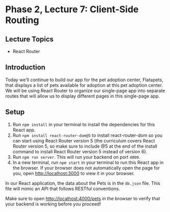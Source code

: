 # Phase 2, Lecture 7: Client-Side Routing

## Lecture Topics

- React Router

## Introduction

Today we'll continue to build our app for the pet adoption center, Flatapets, that displays a list of pets available for adoption at this pet adoption center. We will be using React Router to organize our single-page app into separate routes that will allow us to display different pages in this single-page app.

## Setup

1. Run `npm install` in your terminal to install the dependencies for this React app.
2. Run `npm install react-router-dom@5` to install react-router-dom so you can start using React Router version 5 (the curriculum covers React Router version 5, so make sure to include @5 at the end of the install command to install React Router version 5 instead of version 6).
3. Run `npm run server`. This will run your backend on port `4000`.
4. In a new terminal, run `npm start` in your terminal to run this React app in the browser. If your browser does not automatically open the page for you, open [http://localhost:3000](http://localhost:3000) to view it in your browser.

In our React application, the data about the Pets is in the `db.json` file. This file will mimic an API that follows RESTful conventions.

Make sure to open [http://localhost:4000/pets](http://localhost:4000/pets) in the browser to verify that your backend is working before you proceed!